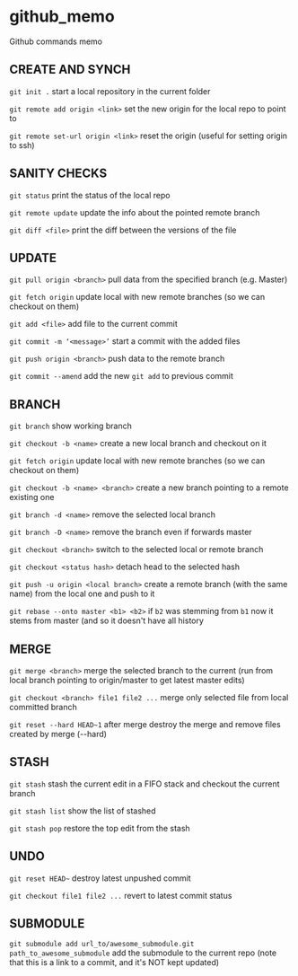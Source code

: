 # github_memo
Github commands memo

## CREATE AND SYNCH
``git init .``  start a local repository in the current folder

``git remote add origin <link>``  set the new origin for the local repo to point to

``git remote set-url origin <link>`` reset the origin (useful for setting origin to ssh)
## SANITY CHECKS
``git status``  print the status of the local repo

``git remote update``  update the info about the pointed remote branch

``git diff <file>``  print the diff between the versions of the file

## UPDATE
``git pull origin <branch>``  pull data from the specified branch (e.g. Master)

``git fetch origin`` update local with new remote branches (so we can checkout on them)

``git add <file>``  add file to the current commit

``git commit -m ‘<message>’`` start a commit with the added files

``git push origin <branch>``  push data to the remote branch

``git commit --amend`` add the new ``git add`` to previous commit
## BRANCH
``git branch``  show working branch

``git checkout -b <name>`` create a new local branch and checkout on it

``git fetch origin`` update local with new remote branches (so we can checkout on them)

``git checkout -b <name> <branch>`` create a new branch pointing to a remote existing one

``git branch -d <name>`` remove the selected local branch

``git branch -D <name>``  remove the branch even if forwards master

``git checkout <branch>``  switch to the selected local or remote branch

``git checkout <status hash>``  detach head to the selected hash

``git push -u origin <local branch>``  create a remote branch (with the same name) from the local one and push to it

``git rebase --onto master <b1> <b2>`` if ``b2`` was stemming from ``b1`` now it stems from master (and so it doesn't have all <b1> history
  
## MERGE
``git merge <branch>``  merge the selected branch to the current (run from local branch pointing to origin/master to get latest master edits)

``git checkout <branch> file1 file2 ...`` merge only selected file from local committed branch

``git reset --hard HEAD~1`` after merge destroy the merge and remove files created by merge (--hard)
## STASH
``git stash`` stash the current edit in a FIFO stack and checkout the current branch

``git stash list`` show the list of stashed 

``git stash pop`` restore the top edit from the stash
## UNDO
``git reset HEAD~`` destroy latest unpushed commit

``git checkout file1 file2 ...`` revert to latest commit status
## SUBMODULE
``git submodule add url_to/awesome_submodule.git path_to_awesome_submodule`` add the submodule to the current repo (note that this is a link to a commit, and it's NOT kept updated)

